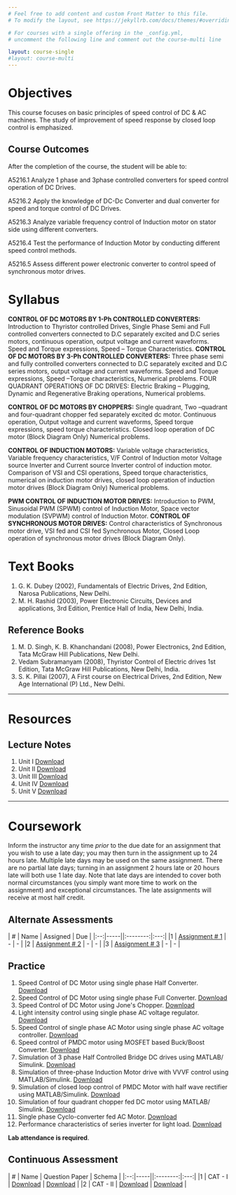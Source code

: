 ```yaml
---
# Feel free to add content and custom Front Matter to this file.
# To modify the layout, see https://jekyllrb.com/docs/themes/#overriding-theme-defaults

# For courses with a single offering in the _config.yml,
# uncomment the following line and comment out the course-multi line

layout: course-single
#layout: course-multi
---
```


# <a name="description">Objectives</a>

  This course focuses on basic principles of speed control of DC & AC machines. The study of improvement of speed response by closed loop control is emphasized.

## <a name="outcomes">Course Outcomes</a>

After the completion of the course, the student will be able to:

A5216.1 Analyze 1 phase and 3phase controlled converters for speed control operation of DC Drives.

A5216.2 Apply the knowledge of DC-Dc Converter and dual converter for speed and torque control of DC Drives.

A5216.3 Analyze variable frequency control of Induction motor on stator side using different converters.

A5216.4 Test the performance of Induction Motor by conducting different speed control methods.

A5216.5 Assess different power electronic converter to control speed of synchronous motor drives.

# <a name="syllabus">Syllabus</a>

**CONTROL OF DC MOTORS BY 1-Ph CONTROLLED CONVERTERS:** Introduction to Thyristor controlled Drives, Single Phase Semi and Full controlled converters connected to D.C separately excited and D.C series motors, continuous operation, output voltage and current waveforms. Speed and Torque expressions, Speed – Torque Characteristics. 
**CONTROL OF DC MOTORS BY 3-Ph CONTROLLED CONVERTERS:** Three phase semi and fully controlled converters connected to D.C separately excited and D.C series motors, output voltage and current waveforms. Speed and Torque expressions, Speed –Torque characteristics, Numerical problems. 
FOUR QUADRANT OPERATIONS OF DC DRIVES: Electric Braking – Plugging, Dynamic and Regenerative Braking operations, Numerical problems.

**CONTROL OF DC MOTORS BY CHOPPERS:** Single quadrant, Two –quadrant and four-quadrant chopper fed separately excited dc motor. Continuous operation, Output voltage and current waveforms, Speed torque expressions, speed torque characteristics. Closed loop operation of DC motor (Block Diagram Only) Numerical problems.

**CONTROL OF INDUCTION MOTORS:** Variable voltage characteristics, Variable frequency characteristics, V/F Control of Induction motor Voltage source Inverter and Current source Inverter control of induction motor. Comparison of VSI and CSI operations, Speed torque characteristics, numerical on induction motor drives, closed loop operation of induction motor drives (Block Diagram Only) Numerical problems.

**PWM CONTROL OF INDUCTION MOTOR DRIVES:** Introduction to PWM, Sinusoidal PWM (SPWM) control of Induction Motor, Space vector modulation (SVPWM) control of Induction Motor. 
**CONTROL OF SYNCHRONOUS MOTOR DRIVES:** Control characteristics of Synchronous motor drive, VSI fed and CSI fed Synchronous Motor, Closed Loop operation of synchronous motor drives (Block Diagram Only).

# <a name="textbooks">Text Books</a>

1. G. K. Dubey (2002), Fundamentals of Electric Drives, 2nd Edition, Narosa Publications, New Delhi.
2. M. H. Rashid (2003), Power Electronic Circuits, Devices and applications, 3rd Edition, Prentice Hall of India, New Delhi, India.

## <a name="references">Reference Books</a>

1. M. D. Singh, K. B. Khanchandani (2008), Power Electronics, 2nd Edition, Tata McGraw Hill Publications, New Delhi.
2. Vedam Subramanyam (2008), Thyristor Control of Electric drives 1st Edition, Tata McGraw Hill Publications, New Delhi, India.
3. S. K. Pillai (2007), A First course on Electrical Drives, 2nd Edition, New Age International (P) Ltd., New Delhi.

<hr>

# Resources

## <a name="lecturenotes">Lecture Notes</a>

1. Unit I [Download](link)
2. Unit II [Download](link)
3. Unit III [Download](link)
4. Unit IV [Download](link)
5. Unit V [Download](link)

<hr>

# Coursework

Inform the instructor any time *prior* to the due date for an assignment that you wish to use a late day; you may then turn in the assignment up to 24 hours late. Multiple late days may be used on the same assignment. There are no partial late days; turning in an assignment 2 hours late or 20 hours late will both use 1 late day. Note that late days are intended to cover both normal circumstances (you simply want more time to work on the assignment) and exceptional circumstances. The late assignments will receive at most half credit.

## <a name="aat">Alternate Assessments</a>

| #  | Name | Assigned | Due |
|:--:|-----||:--------:|:---:|
|1 | [Assignment # 1](link) | - | - |
|2 | [Assignment # 2](link) | - | - |
|3 | [Assignment # 3](link) | - | - |

## <a name="practice">Practice</a>

1. Speed Control of DC Motor using single phase Half Converter. [Download](https://vardhamancoe-my.sharepoint.com/:b:/g/personal/ravivarman_vardhaman_org/EW0_QjB5oGdEmAmgKnILM8EBTdAAudhLxsJ2e1I-kVdzJw?e=L2xtgp)
2. Speed Control of DC Motor using single phase Full Converter. [Download](https://vardhamancoe-my.sharepoint.com/:b:/g/personal/ravivarman_vardhaman_org/Ec4WA-lFgRZGvdtuOi3gBS8BvMsEIkmv_TZh0Le2ndkrBQ?e=RMdGBY)
3. Speed Control of DC Motor using Jone's Chopper. [Download](https://vardhamancoe-my.sharepoint.com/:b:/g/personal/ravivarman_vardhaman_org/EXI6xpQJVW5ImTkXafA3YzMBB0XUE3v0ur2CVQDu-hEFPQ?e=MGo60z)
4. Light intensity control using single phase AC voltage regulator. [Download](https://vardhamancoe-my.sharepoint.com/:b:/g/personal/ravivarman_vardhaman_org/EUzthENwgDBKswpZh2sJORgBW_xKK7aDe_KtKM36PC2Ang?e=vj8tTE)
5. Speed Control of single phase AC Motor using single phase AC voltage controller. [Download](https://vardhamancoe-my.sharepoint.com/:b:/g/personal/ravivarman_vardhaman_org/EZvxzLRGd-1LmOS0dyWT5v4BX_ubPor6H2b3tbb5b_57pQ?e=WiQjo8)
6. Speed control of PMDC motor using MOSFET based Buck/Boost Converter. [Download](https://vardhamancoe-my.sharepoint.com/:b:/g/personal/ravivarman_vardhaman_org/EbdwFQxgwyZAlwYzNLaxPLMBVWTAw1Xnmq6zvrEyeH_OsQ?e=adDIla)
7. Simulation of 3 phase Half Controlled Bridge DC drives using MATLAB/ Simulink. [Download](https://vardhamancoe-my.sharepoint.com/:b:/g/personal/ravivarman_vardhaman_org/EXm0Blm0VR5LtCu35jvgBbwBh6MuEkDkx0eDzBx2rUrlPA?e=EvjK4S)
8. Simulation of three-phase Induction Motor drive with VVVF control using MATLAB/Simulink. [Download](https://vardhamancoe-my.sharepoint.com/:b:/g/personal/ravivarman_vardhaman_org/Ea0FPJf_ZpVCj4_y9nuHdXoBUXDbJ1JwRLUVoGTPLrztZQ?e=NH0oyB)
9. Simulation of closed loop control of PMDC Motor with half wave rectifier using MATLAB/Simulink. [Download](link)
10. Simulation of four quadrant chopper fed DC motor using MATLAB/ Simulink. [Download](link)
11. Single phase Cyclo-converter fed AC Motor. [Download](link)
12. Performance characteristics of series inverter for light load. [Download](link)



**Lab attendance is required**.

## <a name="cat">Continuous Assessment</a>

| #  | Name | Question Paper | Schema  |
|:--:|-----||:--------:|:---:|
|1 | CAT - I | [Download](link) | [Download](link) |
|2 | CAT - II | [Download](link) | [Download](link) |
